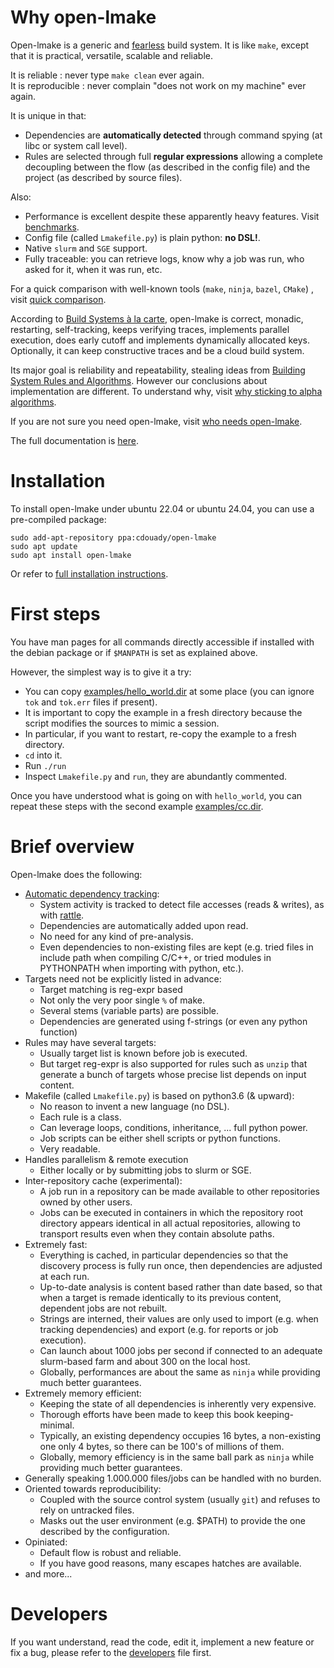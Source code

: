 <!-- This file is part of the open-lmake distribution (git@github.com:cesar-douady/open-lmake.git)-->
<!-- Copyright (c) 2023-2025 Doliam-->
<!-- This program is free software: you can redistribute/modify under the terms of the GPL-v3 (https://www.gnu.org/licenses/gpl-3.0.html).-->
<!-- This program is distributed WITHOUT ANY WARRANTY, without even the implied warranty of MERCHANTABILITY or FITNESS FOR A PARTICULAR PURPOSE.-->

# Why open-lmake

Open-lmake is a generic and [fearless](doc/fearless.md) build system.
It is like `make`, except that it is practical, versatile, scalable and reliable.

It is reliable : never type `make clean` ever again.  
It is reproducible : never complain "does not work on my machine" ever again.

It is unique in that:

- Dependencies are **automatically detected** through command spying (at libc or system call level).
- Rules are selected through full **regular expressions** allowing a complete decoupling between the flow (as described in the config file) and the project (as described by source files).

Also:

- Performance is excellent despite these apparently heavy features. Visit [benchmarks](doc/benchmark.md).
- Config file (called `Lmakefile.py`) is plain python: **no DSL!**.
- Native `slurm` and `SGE` support.
- Fully traceable: you can retrieve logs, know why a job was run, who asked for it, when it was run, etc.

For a quick comparison with well-known tools (`make`, `ninja`, `bazel`, `CMake`) , visit [quick comparison](doc/quick_comparison.md).

According to [Build Systems à la carte](https://dl.acm.org/doi/pdf/10.1145/3236774),
open-lmake is correct, monadic, restarting, self-tracking, keeps verifying traces, implements parallel execution, does early cutoff and implements dynamically allocated keys.
Optionally, it can keep constructive traces and be a cloud build system.

Its major goal is reliability and repeatability, stealing ideas from [Building System Rules and Algorithms](https://gittup.org/tup/build_system_rules_and_algorithms.pdf).
However our conclusions about implementation are different.
To understand why, visit [why sticking to alpha algorithms](doc/why_stick_to_alpha_algo.md).

If you are not sure you need open-lmake, visit [who needs open-lmake](doc/who_needs_open-lmake.md).

The full documentation is [here](https://cesar-douady.github.io/open-lmake/).

# Installation

To install open-lmake under ubuntu 22.04 or ubuntu 24.04, you can use a pre-compiled package:

```
sudo add-apt-repository ppa:cdouady/open-lmake
sudo apt update
sudo apt install open-lmake
```

Or refer to [full installation instructions](doc/install.md).

# First steps

You have man pages for all commands directly accessible if installed with the debian package or if `$MANPATH` is set as explained above.

However, the simplest way is to give it a try:

- You can copy [examples/hello\_world.dir](examples/hello_world.dir) at some place (you can ignore `tok` and `tok.err` files if present).
- It is important to copy the example in a fresh directory because the script modifies the sources to mimic a session.
- In particular, if you want to restart, re-copy the example to a fresh directory.
- `cd` into it.
- Run `./run`
- Inspect `Lmakefile.py` and `run`, they are abundantly commented.

Once you have understood what is going on with `hello_world`, you can repeat these steps with the second example [examples/cc.dir](examples/cc.dir).

# Brief overview

Open-lmake does the following:

- [Automatic dependency tracking](doc/src/autodep.md):
	- System activity is tracked to detect file accesses (reads & writes), as with [rattle](https://github.com/ndmitchell/rattle).
	- Dependencies are automatically added upon read.
	- No need for any kind of pre-analysis.
	- Even dependencies to non-existing files are kept (e.g. tried files in include path when compiling C/C++, or tried modules in PYTHONPATH when importing with python, etc.).
- Targets need not be explicitly listed in advance:
	- Target matching is reg-expr based
	- Not only the very poor single `%` of make.
	- Several stems (variable parts) are possible.
	- Dependencies are generated using f-strings (or even any python function)
- Rules may have several targets:
	- Usually target list is known before job is executed.
	- But target reg-expr is also supported for rules such as `unzip` that generate a bunch of targets whose precise list depends on input content.
- Makefile (called `Lmakefile.py`) is based on python3.6 (& upward):
	- No reason to invent a new language (no DSL).
	- Each rule is a class.
	- Can leverage loops, conditions, inheritance, ... full python power.
	- Job scripts can be either shell scripts or python functions.
	- Very readable.
- Handles parallelism & remote execution
	- Either locally or by submitting jobs to slurm or SGE.
- Inter-repository cache (experimental):
	- A job run in a repository can be made available to other repositories owned by other users.
	- Jobs can be executed in containers in which the repository root directory appears identical in all actual repositories, allowing to transport results even when they contain absolute paths.
- Extremely fast:
	- Everything is cached, in particular dependencies so that the discovery process is fully run once, then dependencies are adjusted at each run.
	- Up-to-date analysis is content based rather than date based, so that when a target is remade identically to its previous content, dependent jobs are not rebuilt.
	- Strings are interned, their values are only used to import (e.g. when tracking dependencies) and export (e.g. for reports or job execution).
	- Can launch about 1000 jobs per second if connected to an adequate slurm-based farm and about 300 on the local host.
	- Globally, performances are about the same as `ninja` while providing much better guarantees.
- Extremely memory efficient:
	- Keeping the state of all dependencies is inherently very expensive.
	- Thorough efforts have been made to keep this book keeping-minimal.
	- Typically, an existing dependency occupies 16 bytes, a non-existing one only 4 bytes, so there can be 100's of millions of them.
	- Globally, memory efficiency is in the same ball park as `ninja` while providing much better guarantees.
- Generally speaking 1.000.000 files/jobs can be handled with no burden.
- Oriented towards reproducibility:
	- Coupled with the source control system (usually `git`) and refuses to rely on untracked files.
	- Masks out the user environment (e.g. $PATH) to provide the one described by the configuration.
- Opiniated:
	- Default flow is robust and reliable.
	- If you have good reasons, many escapes hatches are available.
- and more...

# Developers

If you want understand, read the code, edit it, implement a new feature or fix a bug, please refer to the [developers](doc/developers.md) file first.
